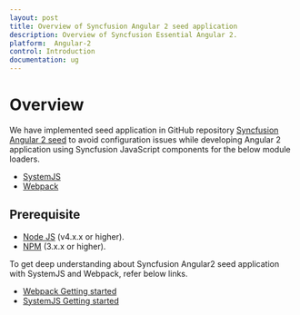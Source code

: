 ```yaml
---
layout: post
title: Overview of Syncfusion Angular 2 seed application
description: Overview of Syncfusion Essential Angular 2.
platform:  Angular-2
control: Introduction
documentation: ug
---
```



# Overview

We have implemented seed application in GitHub repository [Syncfusion Angular 2 seed](https://github.com/syncfusion/angular2-seeds) to avoid configuration issues while developing Angular 2 application using Syncfusion JavaScript components for the below module loaders.

* [SystemJS](https://github.com/systemjs/systemjs)
* [Webpack](https://github.com/webpack/webpack)

## Prerequisite

* [Node JS](https://nodejs.org/en/) (v4.x.x or higher).  
* [NPM](http://blog.npmjs.org/post/85484771375/how-to-install-npm) (3.x.x or higher).

To get deep understanding about Syncfusion Angular2 seed application with SystemJS and Webpack, refer below links.

* [Webpack Getting started](/angular-2/GettingStarted/getting-started-webpack "Getting started with Webpack")
* [SystemJS Getting started](/angular-2/GettingStarted/getting-started-systemjs "Getting started with SystemJS")